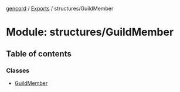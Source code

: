 [gencord](../README.md) / [Exports](../modules.md) / structures/GuildMember

# Module: structures/GuildMember

## Table of contents

### Classes

- [GuildMember](../classes/structures_guildmember.guildmember.md)
